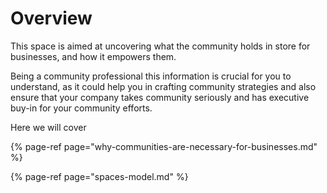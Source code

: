 # Overview

This space is aimed at uncovering what the community holds in store for businesses, and how it empowers them.

Being a community professional this information is crucial for you to understand, as it could help you in crafting community strategies and also ensure that your company takes community seriously and has executive buy-in for your community efforts.

Here we will cover

{% page-ref page="why-communities-are-necessary-for-businesses.md" %}

{% page-ref page="spaces-model.md" %}



